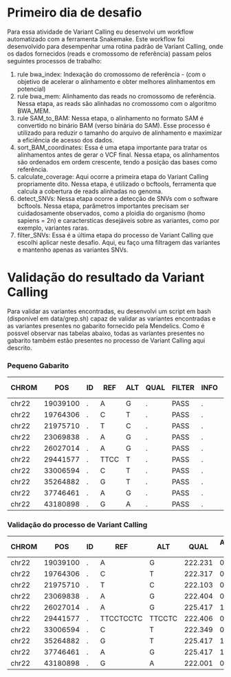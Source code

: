 # Primeiro dia de desafio

Para essa atividade de Variant Calling eu desenvolvi um workflow automatizado com a ferramenta Snakemake. Este workflow foi desenvolvido para desempenhar uma rotina padrão de Variant Calling, onde os dados fornecidos (reads e cromossomo de referência) passam pelos seguintes processos de trabalho:

1) rule bwa_index: Indexação do cromossomo de referência - (com o objetivo de acelerar o alinhamento e obter melhores alinhamentos em potencial)
2) rule bwa_mem: Alinhamento das reads no cromossomo de referência. Nessa etapa, as reads são alinhadas no cromossomo com o algoritmo BWA_MEM. 
3) rule SAM_to_BAM: Nessa etapa, o alinhamento no formato SAM é convertido no binário BAM (verso binária do SAM). Esse processo é utilizado para reduzir o tamanho do arquivo de alinhamento e maximizar a eficiência de acesso dos dados.
4) sort_BAM_coordinates: Essa é uma etapa importante para tratar os alinhamentos antes de gerar o VCF final. Nessa etapa, os alinhamentos são ordenados em ordem crescente, tendo a posição das bases como referência.
5) calculate_coverage: Aqui ocorre a primeira etapa do Variant Calling propriamente dito. Nessa etapa, é utilizado o bcftools, ferramenta que calcula a cobertura de reads alinhadas no genoma.
6) detect_SNVs: Nessa etapa ocorre a detecção de SNVs com o software bcftools. Nessa etapa, parâmetros importantes precisam ser cuidadosamente observados, como a ploidia do organismo (homo sapiens = 2n) e caractersticas desejáveis sobre as variantes, como por exemplo, variantes raras.
7) filter_SNVs: Essa é a última etapa do processo de Variant Calling que escolhi aplicar neste desafio. Aqui, eu faço uma filtragem das variantes e mantenho apenas as variantes SNVs. 

# Validação do resultado da Variant Calling

Para validar as variantes encontradas, eu desenvolvi um script em bash (disponível em data/grep.sh) capaz de validar as variantes encontradas e as variantes presentes no gabarito fornecido pela Mendelics. Como é possvel observar nas tabelas abaixo, todas as variantes presentes no gabarito também estão presentes no processo de Variant Calling aqui descrito.

### Pequeno Gabarito
| CHROM  | POS | ID | REF | ALT | QUAL | FILTER | INFO | FORMAT | AMOSTRA-LBB |
| ------------- | ------------- | ------------- | ------------- | ------------- | ------------- | ------------- | ------------- | ------------- |  ------------- |
| chr22 | 19039100 | . | A | G | . | PASS  | .  | GT | 0/1  |
| chr22 | 19764306 | . | C | T | . | PASS  | .  | GT | 0/1  |
| chr22 | 21975710 | . | T | C | . | PASS  | .  | GT | 0/1  |
| chr22 | 23069838 | . | A | G | . | PASS  | .  | GT | 0/1  |
| chr22 | 26027014 | . | A | G | . | PASS  | .  | GT | 1/1  |
| chr22 | 29441577 | . | TTCC | T | . | PASS  | .  | GT | 0/1  |
| chr22 | 33006594 | . | C | T | . | PASS  | .  | GT | 0/1  |
| chr22 | 35264882 | . | G | T | . | PASS  | .  | GT | 1/1  |
| chr22 | 37746461 | . | A | G | . | PASS  | .  | GT | 1/1  |
| chr22 | 43180898 | . | G | A | . | PASS  | .  | GT | 0/1  |

### Validação do processo de Variant Calling
| CHROM  | POS | ID | REF | ALT | QUAL | AMOSTRA-LBB |
| ------------- | ------------- | ------------- | ------------- | ------------- | ------------- | ------------- |
| chr22 | 19039100 | . | A | G | 222.231 | 0/1  |
| chr22 | 19764306 | . | C | T | 222.317 | 0/1  |
| chr22 | 21975710 | . | T | C | 222.103 | 0/1  |
| chr22 | 23069838 | . | A | G | 222.404 | 0/1  |
| chr22 | 26027014 | . | A | G | 225.417 | 1/1  |
| chr22 | 29441577 | . | TTCCTCCTC | TTCCTC | 222.406 |0/1  |
| chr22 | 33006594 | . | C | T | 222.349 | 0/1  |
| chr22 | 35264882 | . | G | T | 225.417 | 1/1  |
| chr22 | 37746461 | . | A | G | 225.417 | 1/1  |
| chr22 | 43180898 | . | G | A | 222.001 | 0/1  |

